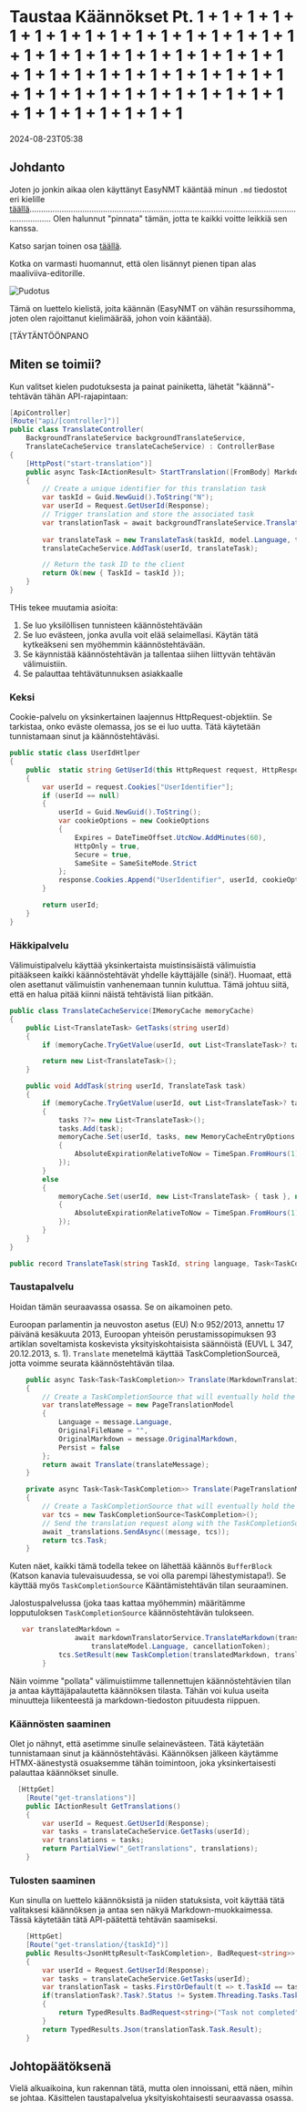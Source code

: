 # Taustaa Käännökset Pt. 1 + 1 + 1 + 1 + 1 + 1 + 1 + 1 + 1 + 1 + 1 + 1 + 1 + 1 + 1 + 1 + 1 + 1 + 1 + 1 + 1 + 1 + 1 + 1 + 1 + 1 + 1 + 1 + 1 + 1 + 1 + 1 + 1 + 1 + 1 + 1 + 1 + 1 + 1 + 1 + 1 + 1 + 1 + 1 + 1 + 1 + 1 + 1 + 1 + 1 + 1 + 1 + 1 + 1 + 1 + 1

<datetime class="hidden">2024-08-23T05:38</datetime>

<!--category-- EasyNMT, ASP.NET -->
## Johdanto

Joten jo jonkin aikaa olen käyttänyt EasyNMT kääntää minun `.md` tiedostot eri kielille [täällä](/blog/autotranslatingmarkdownfiles)...................................................................................................................................... Olen halunnut "pinnata" tämän, jotta te kaikki voitte leikkiä sen kanssa.

Katso sarjan toinen osa [täällä](/blog/backgroundtranslationspt2).

Kotka on varmasti huomannut, että olen lisännyt pienen tipan alas maaliviiva-editorille.

![Pudotus](translatedropdown.png)

Tämä on luettelo kielistä, joita käännän (EasyNMT on vähän resurssihomma, joten olen rajoittanut kielimäärää, johon voin kääntää).

[TÄYTÄNTÖÖNPANO

## Miten se toimii?

Kun valitset kielen pudotuksesta ja painat painiketta, lähetät "käännä"-tehtävän tähän API-rajapintaan:

```csharp
[ApiController]
[Route("api/[controller]")]
public class TranslateController(
    BackgroundTranslateService backgroundTranslateService,
    TranslateCacheService translateCacheService) : ControllerBase
{
    [HttpPost("start-translation")]
    public async Task<IActionResult> StartTranslation([FromBody] MarkdownTranslationModel model)
    {
        // Create a unique identifier for this translation task
        var taskId = Guid.NewGuid().ToString("N");
        var userId = Request.GetUserId(Response);
        // Trigger translation and store the associated task
        var translationTask = await backgroundTranslateService.Translate(model);
    
        var translateTask = new TranslateTask(taskId, model.Language, translationTask);
        translateCacheService.AddTask(userId, translateTask);

        // Return the task ID to the client
        return Ok(new { TaskId = taskId });
    }
}
```

THis tekee muutamia asioita:

1. Se luo yksilöllisen tunnisteen käännöstehtävään
2. Se luo evästeen, jonka avulla voit elää selaimellasi. Käytän tätä kytkeäkseni sen myöhemmin käännöstehtävään.
3. Se käynnistää käännöstehtävän ja tallentaa siihen liittyvän tehtävän välimuistiin.
4. Se palauttaa tehtävätunnuksen asiakkaalle

### Keksi

Cookie-palvelu on yksinkertainen laajennus HttpRequest-objektiin. Se tarkistaa, onko eväste olemassa, jos se ei luo uutta. Tätä käytetään tunnistamaan sinut ja käännöstehtäväsi.

```csharp
public static class UserIdHtlper
{
    public  static string GetUserId(this HttpRequest request, HttpResponse response)
    {
        var userId = request.Cookies["UserIdentifier"];
        if (userId == null)
        {
            userId = Guid.NewGuid().ToString();
            var cookieOptions = new CookieOptions
            {
                Expires = DateTimeOffset.UtcNow.AddMinutes(60),
                HttpOnly = true,
                Secure = true,
                SameSite = SameSiteMode.Strict
            };
            response.Cookies.Append("UserIdentifier", userId, cookieOptions);
        }

        return userId;
    }
}
```

### Häkkipalvelu

Välimuistipalvelu käyttää yksinkertaista muistinsisäistä välimuistia pitääkseen kaikki käännöstehtävät yhdelle käyttäjälle (sinä!). Huomaat, että olen asettanut välimuistin vanhenemaan tunnin kuluttua. Tämä johtuu siitä, että en halua pitää kiinni näistä tehtävistä liian pitkään.

```csharp
public class TranslateCacheService(IMemoryCache memoryCache)
{
    public List<TranslateTask> GetTasks(string userId)
    {
        if (memoryCache.TryGetValue(userId, out List<TranslateTask>? task)) return task;

        return new List<TranslateTask>();
    }

    public void AddTask(string userId, TranslateTask task)
    {
        if (memoryCache.TryGetValue(userId, out List<TranslateTask>? tasks))
        {
            tasks ??= new List<TranslateTask>();
            tasks.Add(task);
            memoryCache.Set(userId, tasks, new MemoryCacheEntryOptions
            {
                AbsoluteExpirationRelativeToNow = TimeSpan.FromHours(1)
            });
        }
        else
        {
            memoryCache.Set(userId, new List<TranslateTask> { task }, new MemoryCacheEntryOptions
            {
                AbsoluteExpirationRelativeToNow = TimeSpan.FromHours(1)
            });
        }
    }
}

public record TranslateTask(string TaskId, string language, Task<TaskCompletion>? Task);
```

### Taustapalvelu

Hoidan tämän seuraavassa osassa. Se on aikamoinen peto.

Euroopan parlamentin ja neuvoston asetus (EU) N:o 952/2013, annettu 17 päivänä kesäkuuta 2013, Euroopan yhteisön perustamissopimuksen 93 artiklan soveltamista koskevista yksityiskohtaisista säännöistä (EUVL L 347, 20.12.2013, s. 1). `Translate` menetelmä käyttää TaskCompletionSourceä, jotta voimme seurata käännöstehtävän tilaa.

```csharp
    public async Task<Task<TaskCompletion>> Translate(MarkdownTranslationModel message)
    {
        // Create a TaskCompletionSource that will eventually hold the result of the translation
        var translateMessage = new PageTranslationModel
        {
            Language = message.Language,
            OriginalFileName = "",
            OriginalMarkdown = message.OriginalMarkdown,
            Persist = false
        };
        return await Translate(translateMessage);
    }

    private async Task<Task<TaskCompletion>> Translate(PageTranslationModel message)
    {
        // Create a TaskCompletionSource that will eventually hold the result of the translation
        var tcs = new TaskCompletionSource<TaskCompletion>();
        // Send the translation request along with the TaskCompletionSource to be processed
        await _translations.SendAsync((message, tcs));
        return tcs.Task;
    }
```

Kuten näet, kaikki tämä todella tekee on lähettää käännös `BufferBlock` (Katson kanavia tulevaisuudessa, se voi olla parempi lähestymistapa!).
Se käyttää myös `TaskCompletionSource` Kääntämistehtävän tilan seuraaminen.

Jalostuspalvelussa (joka taas kattaa myöhemmin) määritämme lopputuloksen `TaskCompletionSource` käännöstehtävän tulokseen.

```csharp
   var translatedMarkdown =
                await markdownTranslatorService.TranslateMarkdown(translateModel.OriginalMarkdown,
                    translateModel.Language, cancellationToken);
            tcs.SetResult(new TaskCompletion(translatedMarkdown, translateModel.Language, true, DateTime.Now));
        }
```

Näin voimme "pollata" välimuistiimme tallennettujen käännöstehtävien tilan ja antaa käyttäjäpalautetta käännöksen tilasta. Tähän voi kulua useita minuutteja liikenteestä ja markdown-tiedoston pituudesta riippuen.

### Käännösten saaminen

Olet jo nähnyt, että asetimme sinulle selainevästeen. Tätä käytetään tunnistamaan sinut ja käännöstehtäväsi. Käännöksen jälkeen käytämme HTMX-äänestystä osuaksemme tähän toimintoon, joka yksinkertaisesti palauttaa käännökset sinulle.

```csharp
  [HttpGet]
    [Route("get-translations")]
    public IActionResult GetTranslations()
    {
        var userId = Request.GetUserId(Response);
        var tasks = translateCacheService.GetTasks(userId);
        var translations = tasks;
        return PartialView("_GetTranslations", translations);
    }
```

### Tulosten saaminen

Kun sinulla on luettelo käännöksistä ja niiden statuksista, voit käyttää tätä valitaksesi käännöksen ja antaa sen näkyä Markdown-muokkaimessa. Tässä käytetään tätä API-päätettä tehtävän saamiseksi.

```csharp
    [HttpGet]
    [Route("get-translation/{taskId}")]
    public Results<JsonHttpResult<TaskCompletion>, BadRequest<string>> GetTranslation(string taskId)
    {
        var userId = Request.GetUserId(Response);
        var tasks = translateCacheService.GetTasks(userId);
        var translationTask = tasks.FirstOrDefault(t => t.TaskId == taskId);
        if(translationTask?.Task?.Status != System.Threading.Tasks.TaskStatus.RanToCompletion)
        {
            return TypedResults.BadRequest<string>("Task not completed");
        }
        return TypedResults.Json(translationTask.Task.Result);
    }
```

## Johtopäätöksenä

Vielä alkuaikoina, kun rakennan tätä, mutta olen innoissani, että näen, mihin se johtaa. Käsittelen taustapalvelua yksityiskohtaisesti seuraavassa osassa.